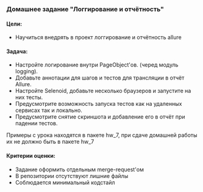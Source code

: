 ### Домашнее задание "Логгирование и отчётность"

#### Цели:
- Научиться внедрять в проект логгирование и отчётность allure

#### Задача:

- Настройте логирование внутри PageObject'ов. (черед модуль logging).
- Добавьте аннотации для шагов и тестов для трансляции в отчёт Allure.
- Настройте Selenoid, добавьте несколько браузеров и запустите на них тесты.
- Предусмотрите возможность запуска тестов как на удаленных сервисах так и локально.
- Предусмотрите снятие скриншота и добавление его в отчёт при падении тестов.
  
Примеры с урока находятся в пакете hw_7, при сдаче домашней работы их не должно быть в пакете hw_7

#### Критерии оценки:

- Задание оформить отдельным merge-request'ом
- В репозитории отсутствуют лишние файлы
- Соблюдается минимальный кодстайл